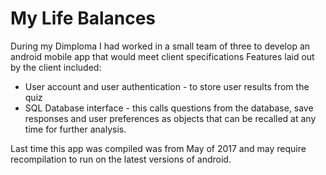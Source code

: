 # My Life Balances

During my Dimploma I had worked in a small team of three to develop an android mobile app that would meet client specifications
Features laid out by the client included:

* User account and user authentication - to store user results from the quiz
* SQL Database interface - this calls questions from the database, save responses and user preferences as objects that can be recalled at any time for further analysis.

Last time this app was compiled was from May of 2017 and may require recompilation to run on the latest versions of android.
